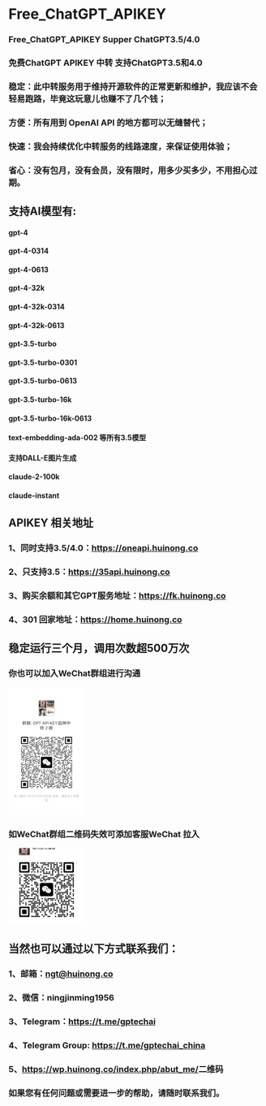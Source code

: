# Free_ChatGPT_APIKEY
### Free_ChatGPT_APIKEY Supper  ChatGPT3.5/4.0 
### 免费ChatGPT APIKEY 中转 支持ChatGPT3.5和4.0

### 稳定：此中转服务用于维持开源软件的正常更新和维护，我应该不会轻易跑路，毕竟这玩意儿也赚不了几个钱；
### 方便：所有用到 OpenAI API 的地方都可以无缝替代；
### 快速：我会持续优化中转服务的线路速度，来保证使用体验；
### 省心：没有包月，没有会员，没有限时，用多少买多少，不用担心过期。

## 支持AI模型有:
#### gpt-4
#### gpt-4-0314
#### gpt-4-0613
#### gpt-4-32k
#### gpt-4-32k-0314
#### gpt-4-32k-0613
#### gpt-3.5-turbo
#### gpt-3.5-turbo-0301
#### gpt-3.5-turbo-0613
#### gpt-3.5-turbo-16k
#### gpt-3.5-turbo-16k-0613
#### text-embedding-ada-002 等所有3.5模型
#### 支持DALL-E图片生成
#### claude-2-100k
#### claude-instant

## APIKEY 相关地址

### 1、同时支持3.5/4.0：<a href="https://oneapi.huinong.co"  target="_blank">https://oneapi.huinong.co</a>

### 2、只支持3.5：<a href="https://35api.huinong.co"  target="_blank">https://35api.huinong.co</a>

### 3、购买余额和其它GPT服务地址：<a href="https://fk.huinong.co"  target="_blank">https://fk.huinong.co</a>

### 4、301 回家地址：<a href="https://home.huinong.co"  target="_blank">https://home.huinong.co</a>

## 稳定运行三个月，调用次数超500万次

### 你也可以加入WeChat群组进行沟通
![image](https://github.com/FarmerChina/Free_ChatGPT_APIKEY/blob/main/img/wechat_group.jpg?raw=true)

### 如WeChat群组二维码失效可添加客服WeChat 拉入
![image](https://github.com/FarmerChina/Free_ChatGPT_APIKEY/blob/main/img/wechat.jpg?raw=true)

## 当然也可以通过以下方式联系我们：

### 1、邮箱：ngt@huinong.co
### 2、微信：ningjinming1956 
### 3、Telegram：<a href="https://t.me/gptechai" target="_blank">https://t.me/gptechai</a>
### 4、Telegram Group: <a href="https://t.me/gptechai_china" target="_blank">https://t.me/gptechai_china</a>
### 5、<a href="https://wp.huinong.co/index.php/abut_me/" target="_blank">https://wp.huinong.co/index.php/abut_me/</a>二维码

### 如果您有任何问题或需要进一步的帮助，请随时联系我们。

